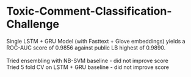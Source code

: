 # Toxic-Comment-Classification-Challenge

Single LSTM + GRU Model (with Fasttext + Glove embeddings) yields a ROC-AUC score of 0.9856 against public LB highest of 0.9890. <br />
<br />
Tried ensembling with NB-SVM baseline - did not improve score <br />
Tried 5 fold CV on LSTM + GRU baseline - did not improve score
